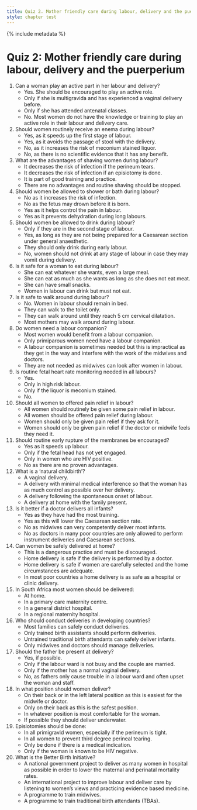 ```yaml
---
title: Quiz 2. Mother friendly care during labour, delivery and the puerperium
style: chapter test
---
```


{% include metadata %}

# Quiz 2: Mother friendly care during labour, delivery and the puerperium

1.	Can a woman play an active part in her labour and delivery?
	+	Yes. She should be encouraged to play an active role.
	-	Only if she is multigravida and has experienced a vaginal delivery before.
	-	Only if she has attended antenatal classes.
	-	No. Most women do not have the knowledge or training to play an active role in their labour and delivery care.
2.	Should women routinely receive an enema during labour?
	-	Yes, as it speeds up the first stage of labour.
	-	Yes, as it avoids the passage of stool with the delivery.
	-	No, as it increases the risk of meconium stained liquor.
	+	No, as there is no scientific evidence that it has any benefit.
3.	What are the advantages of shaving women during labour?
	-	It decreases the risk of infection if the perineum tears.
	-	It decreases the risk of infection if an episiotomy is done.
	-	It is part of good training and practice.
	+	There are no advantages and routine shaving should be stopped.
4.	Should women be allowed to shower or bath during labour?
	-	No as it increases the risk of infection.
	-	No as the fetus may drown before it is born.
	+	Yes as it helps control the pain in labour.
	-	Yes as it prevents dehydration during long labours.
5.	Should women be allowed to drink during labour?
	-	Only if they are in the second stage of labour.
	+	Yes, as long as they are not being prepared for a Caesarean section under general anaesthetic.
	-	They should only drink during early labour.
	-	No, women should not drink at any stage of labour in case they may vomit during delivery.
6.	Is it safe for a woman to eat during labour?
	-	She can eat whatever she wants, even a large meal.
	-	She can eat as much as she wants as long as she does not eat meat.
	+	She can have small snacks.
	-	Women in labour can drink but must not eat.
7.	Is it safe to walk around during labour?
	-	No. Women in labour should remain in bed.
	-	They can walk to the toilet only.
	-	They can walk around until they reach 5 cm cervical dilatation.
	+	Most mothers may walk around during labour.
8.	Do women need a labour companion?
	+	Most women would benefit from a labour companion.
	-	Only primiparous women need have a labour companion.
	-	A labour companion is sometimes needed but this is impractical as they get in the way and interfere with the work of the midwives and doctors.
	-	They are not needed as midwives can look after women in labour.
9.	Is routine fetal heart rate monitoring needed in all labours?
	+	Yes.
	-	Only in high risk labour.
	-	Only if the liquor is meconium stained.
	-	No.
10.	Should all women to offered pain relief in labour?
	-	All women should routinely be given some pain relief in labour.
	+	All women should be offered pain relief during labour.
	-	Women should only be given pain relief if they ask for it.
	-	Women should only be given pain relief if the doctor or midwife feels they need it.
11.	Should routine early rupture of the membranes be encouraged?
	-	Yes as it speeds up labour.
	-	Only if the fetal head has not yet engaged.
	-	Only in women who are HIV positive.
	+	No as there are no proven advantages.
12.	What is a ‘natural childbirth’?
	-	A vaginal delivery.
	+	A delivery with minimal medical interference so that the woman has as much control as possible over her delivery.
	-	A delivery following the spontaneous onset of labour.
	-	A delivery at home with the family present.
13.	Is it better if a doctor delivers all infants?
	-	Yes as they have had the most training.
	-	Yes as this will lower the Caesarean section rate.
	+	No as midwives can very competently deliver most infants.
	-	No as doctors in many poor countries are only allowed to perform instrument deliveries and Caesarean sections.
14.	Can women be safely delivered at home?
	-	This is a dangerous practice and must be discouraged.
	-	Home delivery is safe if the delivery is performed by a doctor.
	+	Home delivery is safe if women are carefully selected and the home circumstances are adequate.
	-	In most poor countries a home delivery is as safe as a hospital or clinic delivery.
15.	In South Africa most women should be delivered:
	-	At home.
	+	In a primary care maternity centre.
	-	In a general district hospital.
	-	In a regional maternity hospital.
16.	Who should conduct deliveries in developing countries?
	-	Most families can safely conduct deliveries.
	+	Only trained birth assistants should perform deliveries.
	-	Untrained traditional birth attendants can safely deliver infants.
	-	Only midwives and doctors should manage deliveries.
17.	Should the father be present at delivery?
	+	Yes, if possible.
	-	Only if the labour ward is not busy and the couple are married.
	-	Only if the mother has a normal vaginal delivery.
	-	No, as fathers only cause trouble in a labour ward and often upset the woman and staff.
18.	In what position should women deliver?
	-	On their back or in the left lateral position as this is easiest for the midwife or doctor.
	-	Only on their back as this is the safest position.
	+	In whatever position is most comfortable for the woman.
	-	If possible they should deliver underwater.
19.	Episiotomies should be done:
	-	In all primigravid women, especially if the perineum is tight.
	-	In all women to prevent third degree perineal tearing.
	+	Only be done if there is a medical indication.
	-	Only if the woman is known to be HIV negative.
20.	What is the Better Birth Initiative?
	-	A national government project to deliver as many women in hospital as possible in order to lower the maternal and perinatal mortality rates.
	+	An international project to improve labour and deliver care by listening to women’s views and practicing evidence based medicine.
	-	A programme to train midwives.
	-	A programme to train traditional birth attendants (TBAs).
